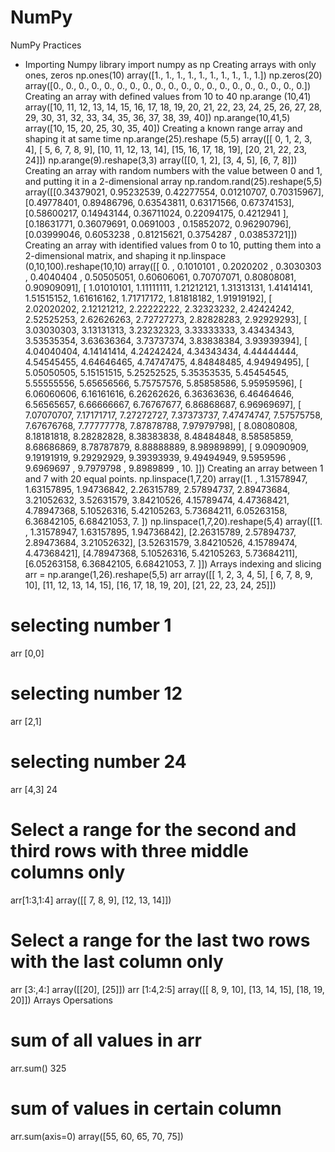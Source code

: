 # NumPy


NumPy Practices

* Importing Numpy library
import numpy as np
Creating arrays with only ones, zeros
np.ones(10) 
array([1., 1., 1., 1., 1., 1., 1., 1., 1., 1.])
np.zeros(20)
array([0., 0., 0., 0., 0., 0., 0., 0., 0., 0., 0., 0., 0., 0., 0., 0., 0.,
       0., 0., 0.])
Creating an array with defined values from 10 to 40
np.arange (10,41)
array([10, 11, 12, 13, 14, 15, 16, 17, 18, 19, 20, 21, 22, 23, 24, 25, 26,
       27, 28, 29, 30, 31, 32, 33, 34, 35, 36, 37, 38, 39, 40])
np.arange(10,41,5)
array([10, 15, 20, 25, 30, 35, 40])
Creating a known range array and shaping it at same time
np.arange(25).reshape (5,5)
array([[ 0,  1,  2,  3,  4],
       [ 5,  6,  7,  8,  9],
       [10, 11, 12, 13, 14],
       [15, 16, 17, 18, 19],
       [20, 21, 22, 23, 24]])
np.arange(9).reshape(3,3)
array([[0, 1, 2],
       [3, 4, 5],
       [6, 7, 8]])
Creating an array with random numbers with the value between 0 and 1, and putting it in a 2-dimensional array
np.random.rand(25).reshape(5,5)
array([[0.34379021, 0.95232539, 0.42277554, 0.01210707, 0.70315967],
       [0.49778401, 0.89486796, 0.63543811, 0.63171566, 0.67374153],
       [0.58600217, 0.14943144, 0.36711024, 0.22094175, 0.4212941 ],
       [0.18631771, 0.36079691, 0.0691003 , 0.15852072, 0.96290796],
       [0.03999046, 0.6053238 , 0.81215621, 0.3754287 , 0.03853721]])
Creating an array with identified values from 0 to 10, putting them into a 2-dimensional matrix, and shaping it
np.linspace (0,10,100).reshape(10,10)
array([[ 0.        ,  0.1010101 ,  0.2020202 ,  0.3030303 ,  0.4040404 ,
         0.50505051,  0.60606061,  0.70707071,  0.80808081,  0.90909091],
       [ 1.01010101,  1.11111111,  1.21212121,  1.31313131,  1.41414141,
         1.51515152,  1.61616162,  1.71717172,  1.81818182,  1.91919192],
       [ 2.02020202,  2.12121212,  2.22222222,  2.32323232,  2.42424242,
         2.52525253,  2.62626263,  2.72727273,  2.82828283,  2.92929293],
       [ 3.03030303,  3.13131313,  3.23232323,  3.33333333,  3.43434343,
         3.53535354,  3.63636364,  3.73737374,  3.83838384,  3.93939394],
       [ 4.04040404,  4.14141414,  4.24242424,  4.34343434,  4.44444444,
         4.54545455,  4.64646465,  4.74747475,  4.84848485,  4.94949495],
       [ 5.05050505,  5.15151515,  5.25252525,  5.35353535,  5.45454545,
         5.55555556,  5.65656566,  5.75757576,  5.85858586,  5.95959596],
       [ 6.06060606,  6.16161616,  6.26262626,  6.36363636,  6.46464646,
         6.56565657,  6.66666667,  6.76767677,  6.86868687,  6.96969697],
       [ 7.07070707,  7.17171717,  7.27272727,  7.37373737,  7.47474747,
         7.57575758,  7.67676768,  7.77777778,  7.87878788,  7.97979798],
       [ 8.08080808,  8.18181818,  8.28282828,  8.38383838,  8.48484848,
         8.58585859,  8.68686869,  8.78787879,  8.88888889,  8.98989899],
       [ 9.09090909,  9.19191919,  9.29292929,  9.39393939,  9.49494949,
         9.5959596 ,  9.6969697 ,  9.7979798 ,  9.8989899 , 10.        ]])
Creating an array between 1 and 7 with 20 equal points.
np.linspace(1,7,20)
array([1.        , 1.31578947, 1.63157895, 1.94736842, 2.26315789,
       2.57894737, 2.89473684, 3.21052632, 3.52631579, 3.84210526,
       4.15789474, 4.47368421, 4.78947368, 5.10526316, 5.42105263,
       5.73684211, 6.05263158, 6.36842105, 6.68421053, 7.        ])
np.linspace(1,7,20).reshape(5,4)
array([[1.        , 1.31578947, 1.63157895, 1.94736842],
       [2.26315789, 2.57894737, 2.89473684, 3.21052632],
       [3.52631579, 3.84210526, 4.15789474, 4.47368421],
       [4.78947368, 5.10526316, 5.42105263, 5.73684211],
       [6.05263158, 6.36842105, 6.68421053, 7.        ]])
Arrays indexing and slicing
arr = np.arange(1,26).reshape(5,5)
arr
array([[ 1,  2,  3,  4,  5],
       [ 6,  7,  8,  9, 10],
       [11, 12, 13, 14, 15],
       [16, 17, 18, 19, 20],
       [21, 22, 23, 24, 25]])
# selecting number 1 
arr [0,0]

# selecting number 12 
arr [2,1]

# selecting number 24 
arr [4,3]
24
# Select a range for the second and third rows with three middle columns only

arr[1:3,1:4]
array([[ 7,  8,  9],
       [12, 13, 14]])
# Select a range for the last two rows with the last column only

arr [3:,4:]
array([[20],
       [25]])
arr [1:4,2:5]
array([[ 8,  9, 10],
       [13, 14, 15],
       [18, 19, 20]])
Arrays Opersations
# sum of all values in arr

arr.sum()
325
# sum of values in certain column 

arr.sum(axis=0)
array([55, 60, 65, 70, 75])
